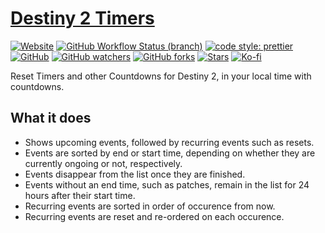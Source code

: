 # [Destiny 2 Timers](https://costasak.github.io/d2-timers/)

[![Website](https://img.shields.io/website?style=for-the-badge&url=https%3A%2F%2Fd2-timers.kokke.eu)](https://costasak.github.io/d2-timers/)
[![GitHub Workflow Status (branch)](https://img.shields.io/github/workflow/status/costasak/d2-timers/Node.js%20CI/main?style=for-the-badge&logo=nodedotjs)](https://github.com/CostasAK/d2-timers/actions/workflows/node.js.yml)
[![code style: prettier](https://img.shields.io/badge/code_style-prettier-ff69b4.svg?style=for-the-badge)](https://github.com/prettier/prettier)
[![GitHub](https://img.shields.io/github/license/costasak/d2-timers?style=for-the-badge)](https://github.com/CostasAK/d2-timers/blob/main/LICENSE)
[![GitHub watchers](https://img.shields.io/github/watchers/costasak/d2-timers?style=for-the-badge&logo=github)](https://github.com/CostasAK/d2-timers)
[![GitHub forks](https://img.shields.io/github/forks/costasak/d2-timers?style=for-the-badge&logo=github)](https://github.com/CostasAK/d2-timers/network/members)
[![Stars](https://img.shields.io/github/stars/costasak/d2-timers?style=for-the-badge&logo=github)](https://github.com/CostasAK/d2-timers)
[![Ko-fi](https://img.shields.io/badge/support_me_on_ko--fi-F16061?style=for-the-badge&logo=kofi&logoColor=f5f5f5)](https://ko-fi.com/CostasAK)

Reset Timers and other Countdowns for Destiny 2, in your local time with countdowns.

## What it does

- Shows upcoming events, followed by recurring events such as resets.
- Events are sorted by end or start time, depending on whether they are currently ongoing or not, respectively.
- Events disappear from the list once they are finished.
- Events without an end time, such as patches, remain in the list for 24 hours after their start time.
- Recurring events are sorted in order of occurence from now.
- Recurring events are reset and re-ordered on each occurence.
